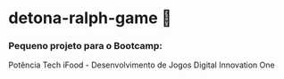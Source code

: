 # detona-ralph-game 🤜

### Pequeno projeto para o Bootcamp: 
Potência Tech iFood - Desenvolvimento de Jogos
Digital Innovation One
